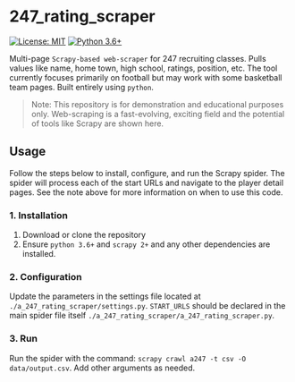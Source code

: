 # 247_rating_scraper

[![License: MIT](https://img.shields.io/badge/License-MIT-yellow.svg)](https://opensource.org/licenses/MIT)
[![Python 3.6+](https://img.shields.io/badge/python-3.6-blue.svg)](https://www.python.org/downloads/release/python-360/)

Multi-page `Scrapy-based web-scraper` for 247 recruiting classes. Pulls values like name, home town, high school, ratings, position, etc. The tool currently focuses primarily on football but may work with some basketball team pages. Built entirely using `python`.

> Note: This repository is for demonstration and educational purposes only. 
> Web-scraping is a fast-evolving, exciting field and the potential of tools 
> like Scrapy are shown here.

## Usage

Follow the steps below to install, configure, and run the Scrapy spider. The spider will process each of the start URLs and navigate to the player detail pages. See the note above for more information on when to use this code.

### 1. Installation

1. Download or clone the repository
2. Ensure `python 3.6+` and `scrapy 2+` and any other dependencies are installed.

### 2. Configuration

Update the parameters in the settings file located at `./a_247_rating_scraper/settings.py`. `START_URLS` should be declared in the main spider file itself `./a_247_rating_scraper/a_247_rating_scraper.py`.

### 3. Run

Run the spider with the command: `scrapy crawl a247 -t csv -O data/output.csv`. Add other arguments as needed.